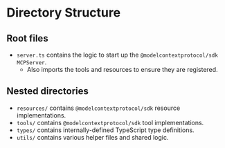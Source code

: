# Directory Structure

## Root files
- `server.ts` contains the logic to start up the `@modelcontextprotocol/sdk` `MCPServer`.
   - Also imports the tools and resources to ensure they are registered.

## Nested directories
- `resources/` contains `@modelcontextprotocol/sdk` resource implementations.
- `tools/` contains `@modelcontextprotocol/sdk` tool implementations.
- `types/` contains internally-defined TypeScript type definitions.
- `utils/` contains various helper files and shared logic.
